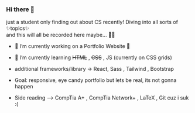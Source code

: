 ### Hi there 👋

just a student only finding out about CS recently! 
Diving into all sorts of ✨topics✨
<br>
and this will all be recorded here maybe... 😵‍💫


- 🔭 I’m currently working on a Portfolio Website 🔧
- 🌱 I’m currently learning  ~~HTML~~ , ~~CSS~~ , JS  (currently on CSS grids)
- additional frameworks/library -> React, Sass , Tailwind , Bootstrap
- Goal: responsive, eye candy portfolio but lets be real, its not gonna happen


- Side reading --> CompTia A+ , CompTia Network+ , LaTeX , Git cuz i suk :( 







<!--
**ArMorYeenR13/ArMorYeenR13** is a ✨ _special_ ✨ repository because its `README.md` (this file) appears on your GitHub profile.

Here are some ideas to get you started:

- 🔭 I’m currently working on ...
- 🌱 I’m currently learning ...
- 👯 I’m looking to collaborate on ...
- 🤔 I’m looking for help with ...
- 💬 Ask me about ...
- 📫 How to reach me: ...
- 😄 Pronouns: ...
- ⚡ Fun fact: ...
-->
